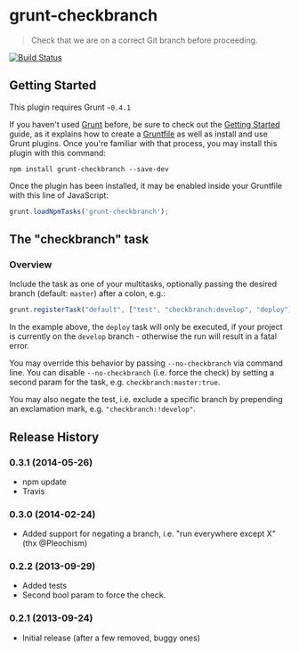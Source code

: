 # grunt-checkbranch

> Check that we are on a correct Git branch before proceeding.

[![Build Status](https://travis-ci.org/dominykas/grunt-checkbranch.svg?branch=master)](https://travis-ci.org/dymonaz/grunt-checkbranch)

## Getting Started
This plugin requires Grunt `~0.4.1`

If you haven't used [Grunt](http://gruntjs.com/) before, be sure to check out the [Getting Started](http://gruntjs.com/getting-started) guide, as it explains how to create a [Gruntfile](http://gruntjs.com/sample-gruntfile) as well as install and use Grunt plugins. Once you're familiar with that process, you may install this plugin with this command:

```shell
npm install grunt-checkbranch --save-dev
```

Once the plugin has been installed, it may be enabled inside your Gruntfile with this line of JavaScript:

```js
grunt.loadNpmTasks('grunt-checkbranch');
```

## The "checkbranch" task

### Overview
Include the task as one of your multitasks, optionally passing the desired branch (default: `master`) after a colon, e.g.:
```js
grunt.registerTask("default", ["test", "checkbranch:develop", "deploy"]
```

In the example above, the `deploy` task will only be executed, if your project is currently on the `develop` branch - otherwise the run will result in a fatal error.

You may override this behavior by passing `--no-checkbranch` via command line. You can disable `--no-checkbranch` (i.e. force the check) by setting a second param for the task, e.g. `checkbranch:master:true`.

You may also negate the test, i.e. exclude a specific branch by prepending an exclamation mark, e.g. `"checkbranch:!develop"`.

## Release History

### 0.3.1 (2014-05-26)
* npm update
* Travis

### 0.3.0 (2014-02-24)
* Added support for negating a branch, i.e. "run everywhere except X" (thx @Pleochism)

### 0.2.2 (2013-09-29)
* Added tests
* Second bool param to force the check.

### 0.2.1 (2013-09-24)
* Initial release (after a few removed, buggy ones)
